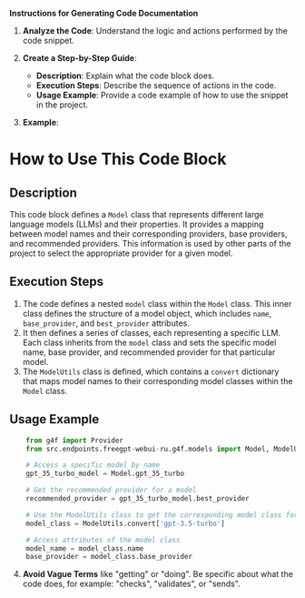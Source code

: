 **Instructions for Generating Code Documentation**

1. **Analyze the Code**: Understand the logic and actions performed by the code snippet.

2. **Create a Step-by-Step Guide**:
    - **Description**: Explain what the code block does.
    - **Execution Steps**: Describe the sequence of actions in the code.
    - **Usage Example**: Provide a code example of how to use the snippet in the project.

3. **Example**:

How to Use This Code Block
=========================================================================================

Description
-------------------------
This code block defines a `Model` class that represents different large language models (LLMs) and their properties. It provides a mapping between model names and their corresponding providers, base providers, and recommended providers. This information is used by other parts of the project to select the appropriate provider for a given model.

Execution Steps
-------------------------
1. The code defines a nested `model` class within the `Model` class. This inner class defines the structure of a model object, which includes `name`, `base_provider`, and `best_provider` attributes.
2. It then defines a series of classes, each representing a specific LLM. Each class inherits from the `model` class and sets the specific model name, base provider, and recommended provider for that particular model.
3. The `ModelUtils` class is defined, which contains a `convert` dictionary that maps model names to their corresponding model classes within the `Model` class. 

Usage Example
-------------------------
```python
    from g4f import Provider
    from src.endpoints.freegpt-webui-ru.g4f.models import Model, ModelUtils

    # Access a specific model by name
    gpt_35_turbo_model = Model.gpt_35_turbo

    # Get the recommended provider for a model
    recommended_provider = gpt_35_turbo_model.best_provider

    # Use the ModelUtils class to get the corresponding model class for a given model name
    model_class = ModelUtils.convert['gpt-3.5-turbo'] 

    # Access attributes of the model class
    model_name = model_class.name
    base_provider = model_class.base_provider 

```

4. **Avoid Vague Terms** like "getting" or "doing". Be specific about what the code does, for example: "checks", "validates", or "sends".